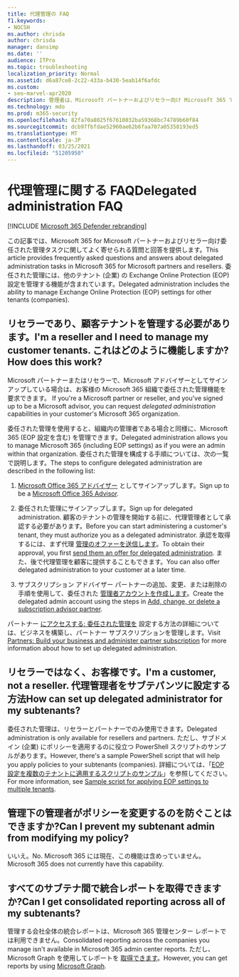 ```yaml
---
title: 代理管理の FAQ
f1.keywords:
- NOCSH
ms.author: chrisda
author: chrisda
manager: dansimp
ms.date: ''
audience: ITPro
ms.topic: troubleshooting
localization_priority: Normal
ms.assetid: d6a87ce8-2c22-433a-b430-5eab14f6afdc
ms.custom:
- seo-marvel-apr2020
description: 管理者は、Microsoft パートナーおよびリセラー向け Microsoft 365 で委任された管理タスクに関するよく寄せられる質問と回答を表示できます。
ms.technology: mdo
ms.prod: m365-security
ms.openlocfilehash: 82fa70a8025f67610032ba59368bc74789b60f84
ms.sourcegitcommit: dcb97fbfdae52960ae62b6faa707a05358193ed5
ms.translationtype: MT
ms.contentlocale: ja-JP
ms.lasthandoff: 03/25/2021
ms.locfileid: "51205950"
---
```

# <a name="delegated-administration-faq"></a><span data-ttu-id="226a2-103">代理管理に関する FAQ</span><span class="sxs-lookup"><span data-stu-id="226a2-103">Delegated administration FAQ</span></span>

[!INCLUDE [Microsoft 365 Defender rebranding](../includes/microsoft-defender-for-office.md)]


<span data-ttu-id="226a2-104">この記事では、Microsoft 365 for Microsoft パートナーおよびリセラー向け委任された管理タスクに関してよく寄せられる質問と回答を提供します。</span><span class="sxs-lookup"><span data-stu-id="226a2-104">This article provides frequently asked questions and answers about delegated administration tasks in Microsoft 365 for Microsoft partners and resellers.</span></span> <span data-ttu-id="226a2-105">委任された管理には、他のテナント (企業) の Exchange Online Protection (EOP) 設定を管理する機能が含まれています。</span><span class="sxs-lookup"><span data-stu-id="226a2-105">Delegated administration includes the ability to manage Exchange Online Protection (EOP) settings for other tenants (companies).</span></span>

## <a name="im-a-reseller-and-i-need-to-manage-my-customer-tenants-how-does-this-work"></a><span data-ttu-id="226a2-106">リセラーであり、顧客テナントを管理する必要があります。</span><span class="sxs-lookup"><span data-stu-id="226a2-106">I'm a reseller and I need to manage my customer tenants.</span></span> <span data-ttu-id="226a2-107">これはどのように機能しますか?</span><span class="sxs-lookup"><span data-stu-id="226a2-107">How does this work?</span></span>

<span data-ttu-id="226a2-108">Microsoft パートナーまたはリセラーで、Microsoft アドバイザーとしてサインアップしている場合は、お客様の Microsoft 365 組織で委任された管理機能を要求できます。 </span><span class="sxs-lookup"><span data-stu-id="226a2-108">If you're a Microsoft partner or reseller, and you've signed up to be a Microsoft advisor, you can request _delegated administration_ capabilities in your customer's Microsoft 365 organization.</span></span>

<span data-ttu-id="226a2-109">委任された管理を使用すると、組織内の管理者である場合と同様に、Microsoft 365 (EOP 設定を含む) を管理できます。</span><span class="sxs-lookup"><span data-stu-id="226a2-109">Delegated administration allows you to manage Microsoft 365  (including EOP settings) as if you were an admin within that organization.</span></span> <span data-ttu-id="226a2-110">委任された管理を構成する手順については、次の一覧で説明します。</span><span class="sxs-lookup"><span data-stu-id="226a2-110">The steps to configure delegated administration are described in the following list:</span></span>

1. <span data-ttu-id="226a2-111">[Microsoft Office 365 アドバイザー](https://partner.microsoft.com/?cloudbenefits) としてサインアップします。</span><span class="sxs-lookup"><span data-stu-id="226a2-111">Sign up to be a [Microsoft Office 365 Advisor](https://partner.microsoft.com/?cloudbenefits).</span></span>

2. <span data-ttu-id="226a2-112">委任された管理にサインアップします。</span><span class="sxs-lookup"><span data-stu-id="226a2-112">Sign up for delegated administration.</span></span> <span data-ttu-id="226a2-113">顧客のテナントの管理を開始する前に、代理管理者として承認する必要があります。</span><span class="sxs-lookup"><span data-stu-id="226a2-113">Before you can start administering a customer's tenant, they must authorize you as a delegated administrator.</span></span> <span data-ttu-id="226a2-114">承認を取得するには、まず代理 [管理のオファーを送信します](https://support.microsoft.com/office/26530dc0-ebba-415b-86b1-b55bc06b073e)。</span><span class="sxs-lookup"><span data-stu-id="226a2-114">To obtain their approval, you first [send them an offer for delegated administration](https://support.microsoft.com/office/26530dc0-ebba-415b-86b1-b55bc06b073e).</span></span> <span data-ttu-id="226a2-115">また、後で代理管理を顧客に提供することもできます。</span><span class="sxs-lookup"><span data-stu-id="226a2-115">You can also offer delegated administration to your customer at a later time.</span></span>

3. <span data-ttu-id="226a2-116">サブスクリプション アドバイザー パートナーの追加、変更、または削除の手順を使用して、委任された [管理者アカウントを作成します](../../admin/misc/add-partner.md)。</span><span class="sxs-lookup"><span data-stu-id="226a2-116">Create the delegated admin account using the steps in [Add, change, or delete a subscription advisor partner](../../admin/misc/add-partner.md).</span></span>

<span data-ttu-id="226a2-117">パートナー [にアクセスする: 委任された管理を](https://support.microsoft.com/office/30dd1681-47e0-4cbc-abfe-a222cd111319) 設定する方法の詳細については、ビジネスを構築し、パートナー サブスクリプションを管理します。</span><span class="sxs-lookup"><span data-stu-id="226a2-117">Visit [Partners: Build your business and administer partner subscription](https://support.microsoft.com/office/30dd1681-47e0-4cbc-abfe-a222cd111319) for more information about how to set up delegated administration.</span></span>

## <a name="im-a-customer-not-a-reseller-how-can-set-up-delegated-administrator-for-my-subtenants"></a><span data-ttu-id="226a2-118">リセラーではなく、お客様です。</span><span class="sxs-lookup"><span data-stu-id="226a2-118">I'm a customer, not a reseller.</span></span> <span data-ttu-id="226a2-119">代理管理者をサブテパンツに設定する方法</span><span class="sxs-lookup"><span data-stu-id="226a2-119">How can set up delegated administrator for my subtenants?</span></span>

<span data-ttu-id="226a2-120">委任された管理は、リセラーとパートナーでのみ使用できます。</span><span class="sxs-lookup"><span data-stu-id="226a2-120">Delegated administration is only available for resellers and partners.</span></span> <span data-ttu-id="226a2-121">ただし、サブドメイン (企業) にポリシーを適用するのに役立つ PowerShell スクリプトのサンプルがあります。</span><span class="sxs-lookup"><span data-stu-id="226a2-121">However, there's a sample PowerShell script that will help you apply policies to your subtenants (companies).</span></span> <span data-ttu-id="226a2-122">詳細については、「[EOP 設定を複数のテナントに適用するスクリプトのサンプル](sample-script-for-applying-eop-settings-to-multiple-tenants.md)」を参照してください。</span><span class="sxs-lookup"><span data-stu-id="226a2-122">For more information, see [Sample script for applying EOP settings to multiple tenants](sample-script-for-applying-eop-settings-to-multiple-tenants.md).</span></span>

## <a name="can-i-prevent-my-subtenant-admin-from-modifying-my-policy"></a><span data-ttu-id="226a2-123">管理下の管理者がポリシーを変更するのを防ぐことはできますか?</span><span class="sxs-lookup"><span data-stu-id="226a2-123">Can I prevent my subtenant admin from modifying my policy?</span></span>

<span data-ttu-id="226a2-124">いいえ。</span><span class="sxs-lookup"><span data-stu-id="226a2-124">No.</span></span> <span data-ttu-id="226a2-125">Microsoft 365 には現在、この機能は含めっていません。</span><span class="sxs-lookup"><span data-stu-id="226a2-125">Microsoft 365 does not currently have this capability.</span></span>

## <a name="can-i-get-consolidated-reporting-across-all-of-my-subtenants"></a><span data-ttu-id="226a2-126">すべてのサブテナ間で統合レポートを取得できますか?</span><span class="sxs-lookup"><span data-stu-id="226a2-126">Can I get consolidated reporting across all of my subtenants?</span></span>

<span data-ttu-id="226a2-127">管理する会社全体の統合レポートは、Microsoft 365 管理センター レポートでは利用できません。</span><span class="sxs-lookup"><span data-stu-id="226a2-127">Consolidated reporting across the companies you manage isn't available in Microsoft 365 admin center reports.</span></span> <span data-ttu-id="226a2-128">ただし、Microsoft Graph を使用してレポートを [取得できます](/graph/overview)。</span><span class="sxs-lookup"><span data-stu-id="226a2-128">However, you can get reports by using [Microsoft Graph](/graph/overview).</span></span>